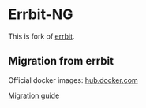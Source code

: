 # Errbit-NG

This is fork of [errbit](https://github.com/errbit/errbit).

## Migration from errbit

Official docker images: [hub.docker.com](https://hub.docker.com/r/biow0lf/errbit-ng)

[Migration guide](MIGRATION.md)
